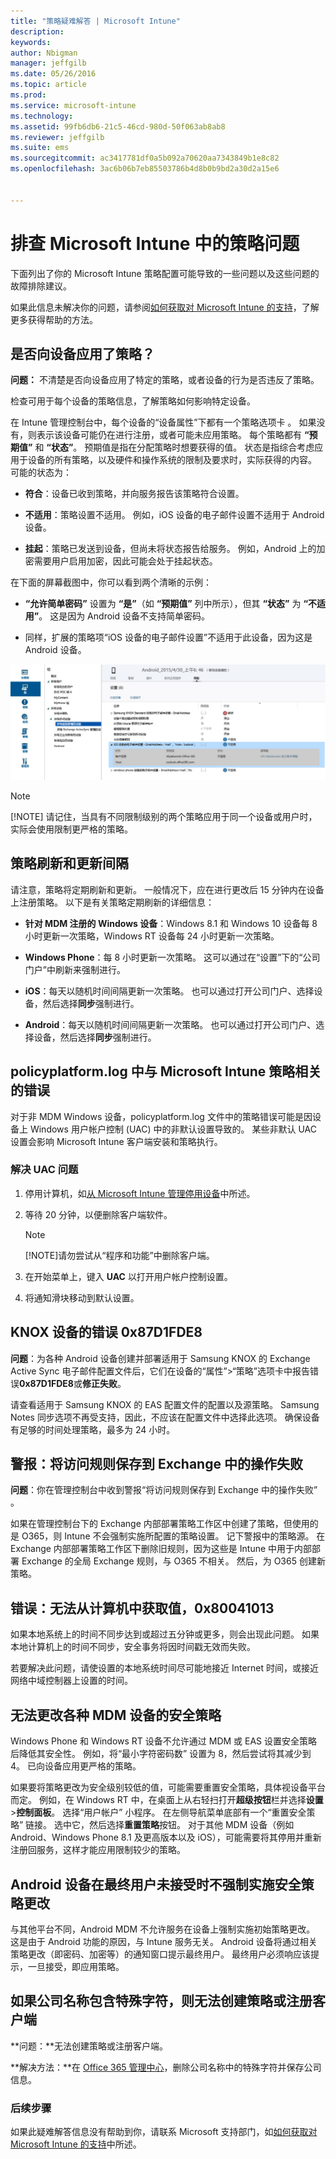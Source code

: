 ```yaml
---
title: "策略疑难解答 | Microsoft Intune"
description: 
keywords: 
author: Nbigman
manager: jeffgilb
ms.date: 05/26/2016
ms.topic: article
ms.prod: 
ms.service: microsoft-intune
ms.technology: 
ms.assetid: 99fb6db6-21c5-46cd-980d-50f063ab8ab8
ms.reviewer: jeffgilb
ms.suite: ems
ms.sourcegitcommit: ac3417781df0a5b092a70620aa7343849b1e8c82
ms.openlocfilehash: 3ac6b06b7eb85503786b4d8b0b9bd2a30d2a15e6


---
```


# 排查 Microsoft Intune 中的策略问题

下面列出了你的 Microsoft Intune 策略配置可能导致的一些问题以及这些问题的故障排除建议。

如果此信息未解决你的问题，请参阅[如何获取对 Microsoft Intune 的支持](how-to-get-support-for-microsoft-intune.md)，了解更多获得帮助的方法。


## 是否向设备应用了策略？
**问题：** 不清楚是否向设备应用了特定的策略，或者设备的行为是否违反了策略。

检查可用于每个设备的策略信息，了解策略如何影响特定设备。

在 Intune 管理控制台中，每个设备的“设备属性”下都有一个策略选项卡 。 如果没有，则表示该设备可能仍在进行注册，或者可能未应用策略。 每个策略都有 **“预期值”** 和 **“状态”**。 预期值是指在分配策略时想要获得的值。 状态是指综合考虑应用于设备的所有策略，以及硬件和操作系统的限制及要求时，实际获得的内容。 可能的状态为：

-   **符合**：设备已收到策略，并向服务报告该策略符合设置。

-   **不适用**：策略设置不适用。 例如，iOS 设备的电子邮件设置不适用于 Android 设备。

-   **挂起**：策略已发送到设备，但尚未将状态报告给服务。 例如，Android 上的加密需要用户启用加密，因此可能会处于挂起状态。

在下面的屏幕截图中，你可以看到两个清晰的示例：

-   **“允许简单密码”** 设置为 **“是”**（如 **“预期值”** 列中所示），但其 **“状态”** 为 **“不适用”**。 这是因为 Android 设备不支持简单密码。

-   同样，扩展的策略项“iOS 设备的电子邮件设置”不适用于此设备，因为这是 Android 设备。

![Intune 设备策略](../media/Intune-Device-Policy-v.2.jpg)

> [!NOTE]
> [!NOTE] 请记住，当具有不同限制级别的两个策略应用于同一个设备或用户时，实际会使用限制更严格的策略。

## 策略刷新和更新间隔
请注意，策略将定期刷新和更新。 一般情况下，应在进行更改后 15 分钟内在设备上注册策略。 以下是有关策略定期刷新的详细信息：

-   **针对 MDM 注册的 Windows 设备**：Windows 8.1 和 Windows 10 设备每 8 小时更新一次策略，Windows RT 设备每 24 小时更新一次策略。

-   **Windows Phone**：每 8 小时更新一次策略。 这可以通过在“设置”下的“公司门户”中刷新来强制进行。

-   **iOS**：每天以随机时间间隔更新一次策略。 也可以通过打开公司门户、选择设备，然后选择**同步**强制进行。

-   **Android**：每天以随机时间间隔更新一次策略。 也可以通过打开公司门户、选择设备，然后选择**同步**强制进行。

## policyplatform.log 中与 Microsoft Intune 策略相关的错误
对于非 MDM Windows 设备，policyplatform.log 文件中的策略错误可能是因设备上 Windows 用户帐户控制 (UAC) 中的非默认设置导致的。 某些非默认 UAC 设置会影响 Microsoft Intune 客户端安装和策略执行。

### 解决 UAC 问题

1.  停用计算机，如[从 Microsoft Intune 管理停用设备](/intune/deploy-use/retire-devices-from-microsoft-intune-management)中所述。

2.  等待 20 分钟，以便删除客户端软件。

    > [!NOTE]
    > [!NOTE]请勿尝试从“程序和功能”中删除客户端。

3.  在开始菜单上，键入 **UAC** 以打开用户帐户控制设置。

4.  将通知滑块移动到默认设置。

## KNOX 设备的错误 0x87D1FDE8
**问题**：为各种 Android 设备创建并部署适用于 Samsung KNOX 的 Exchange Active Sync 电子邮件配置文件后，它们在设备的“属性”&gt;“策略”选项卡中报告错误**0x87D1FDE8**或**修正失败**。

请查看适用于 Samsung KNOX 的 EAS 配置文件的配置以及源策略。 Samsung Notes 同步选项不再受支持，因此，不应该在配置文件中选择此选项。 确保设备有足够的时间处理策略，最多为 24 小时。

## 警报：将访问规则保存到 Exchange 中的操作失败
**问题**：你在管理控制台中收到警报“将访问规则保存到 Exchange 中的操作失败”   。

如果在管理控制台下的 Exchange 内部部署策略工作区中创建了策略，但使用的是 O365，则 Intune 不会强制实施所配置的策略设置。 记下警报中的策略源。  在 Exchange 内部部署策略工作区下删除旧规则，因为这些是 Intune 中用于内部部署 Exchange 的全局 Exchange 规则，与 O365 不相关。 然后，为 O365 创建新策略。

## 错误：无法从计算机中获取值，0x80041013
如果本地系统上的时间不同步达到或超过五分钟或更多，则会出现此问题。 如果本地计算机上的时间不同步，安全事务将因时间戳无效而失败。

若要解决此问题，请使设置的本地系统时间尽可能地接近 Internet 时间，或接近网络中域控制器上设置的时间。

## 无法更改各种 MDM 设备的安全策略
Windows Phone 和 Windows RT 设备不允许通过 MDM 或 EAS 设置安全策略后降低其安全性。 例如，将“最小字符密码数”  设置为 8，然后尝试将其减少到 4。 已向设备应用更严格的策略。

如果要将策略更改为安全级别较低的值，可能需要重置安全策略，具体视设备平台而定。
例如，在 Windows RT 中，在桌面上从右轻扫打开**超级按钮**栏并选择**设置**&gt;**控制面板**。  选择“用户帐户”  小程序。
在左侧导航菜单底部有一个“重置安全策略”  链接。 选中它，然后选择**重置策略**按钮。
对于其他 MDM 设备（例如 Android、Windows Phone 8.1 及更高版本以及 iOS），可能需要将其停用并重新注册回服务，这样才能应用限制较少的策略。

## Android 设备在最终用户未接受时不强制实施安全策略更改
与其他平台不同，Android MDM 不允许服务在设备上强制实施初始策略更改。 这是由于 Android 功能的原因，与 Intune 服务无关。 Android 设备将通过相关策略更改（即密码、加密等）的通知窗口提示最终用户。  最终用户必须响应该提示，一旦接受，即应用策略。

## 如果公司名称包含特殊字符，则无法创建策略或注册客户端
**问题：**无法创建策略或注册客户端。

**解决方法：**在 [Office 365 管理中心](https://portal.office.com/)，删除公司名称中的特殊字符并保存公司信息。

### 后续步骤
如果此疑难解答信息没有帮助到你，请联系 Microsoft 支持部门，如[如何获取对 Microsoft Intune 的支持](how-to-get-support-for-microsoft-intune.md)中所述。



<!--HONumber=Jul16_HO2-->


